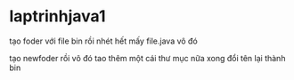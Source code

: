 # laptrinhjava1
tạo foder với file bin rồi nhét hết mấy file.java vô đó
 
tạo newfoder rồi vô đó tao thêm một cái thư mục nữa xong đổi tên lại thành bin 


